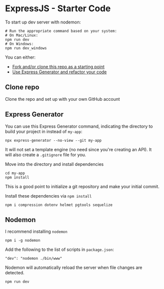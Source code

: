 # ExpressJS - Starter Code

To start up dev server with nodemon:

```shell
# Run the appropriate command based on your system:
# On Mac/Linux:
npm run dev
# On Windows:
npm run dev_windows
```

You can either:

- [Fork and/or clone this repo as a starting point](#Clone-repo)
- [Use Express Generator and refactor your code](#Express-Generator)

## Clone repo

Clone the repo and set up with your own GitHub account

## Express Generator

You can use this Express Generator command, indicating the directory to build your project in instead of `my-app`:

```shell
npx express-generator --no-view --git my-app
```

It will not set a template engine (no need since you're creating an API). It will also create a `.gitignore` file for you.

Move into the directory and install dependencies

```shell
cd my-app
npm install
```

This is a good point to initialize a git repository and make your initial commit.

Install these dependencies via `npm install`

```shell
npm i compression dotenv helmet pgtools sequelize
```

## Nodemon

I recommend installing `nodemon`

```shell
npm i -g nodemon
```

Add the following to the list of scripts in `package.json`:

```json=
"dev": "nodemon ./bin/www"
```

Nodemon will automatically reload the server when file changes are detected.

```shell
npm run dev
```
